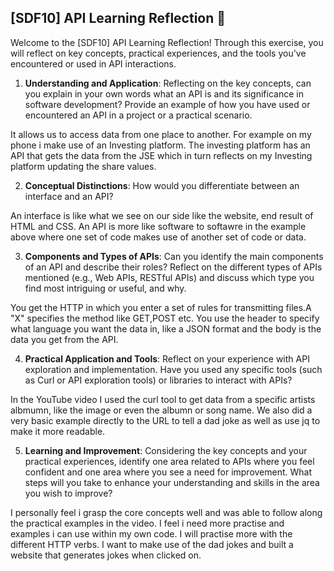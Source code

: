 ## [SDF10] API Learning Reflection 🧠

Welcome to the [SDF10] API Learning Reflection! Through this exercise, you will reflect on key concepts, practical experiences, and the tools you've encountered or used in API interactions.

1. **Understanding and Application**: Reflecting on the key concepts, can you explain in your own words what an API is and its significance in software development? Provide an example of how you have used or encountered an API in a project or a practical scenario.

It allows us to access data from one place to another. For example on my phone i make use of an Investing platform. The investing platform has an API that gets the data from the JSE which in turn reflects on my Investing platform updating the share values.

2. **Conceptual Distinctions**: How would you differentiate between an interface and an API? 

An interface is like what we see on our side like the website, end result of HTML and CSS. An API is more like software to softawre in the example above where one set of code makes use of another set of code or data.

3. **Components and Types of APIs**: Can you identify the main components of an API and describe their roles? Reflect on the different types of APIs mentioned (e.g., Web APIs, RESTful APIs) and discuss which type you find most intriguing or useful, and why.

You get the HTTP in which you enter a set of rules for transmitting files.A "X" specifies the method like GET,POST etc. You use the header to specify what language you want the data in, like a JSON format and the body is the data you get from the API.

4. **Practical Application and Tools**: Reflect on your experience with API exploration and implementation. Have you used any specific tools (such as Curl or API exploration tools) or libraries to interact with APIs? 

In the YouTube video I used the curl tool to get data from a specific artists albmumn, like the image or even the albumn or song name. We also did a very basic example directly to the URL to tell a dad joke as well as use jq to make it more readable.

5. **Learning and Improvement**: Considering the key concepts and your practical experiences, identify one area related to APIs where you feel confident and one area where you see a need for improvement. What steps will you take to enhance your understanding and skills in the area you wish to improve?

I personally feel i grasp the core concepts well and was able to follow along the practical examples in the video. I feel i need more practise and examples i can use within my own code. I will practise more with the different HTTP verbs. I want to make use of the dad jokes and built a website that generates jokes when clicked on.